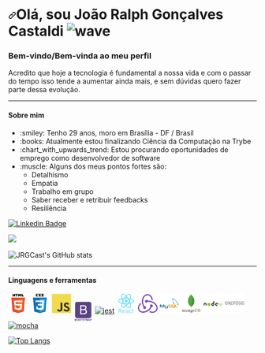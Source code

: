 <!-- Título --> 

<h1><a id="user-content-hi-im-joao-castaldi" class="anchor" aria-hidden="true" href="#hi-im-joao-castaldi-"><svg class="octicon octicon-link" viewBox="0 0 16 16" version="1.1" width="16" height="16" aria-hidden="true"><path fill-rule="evenodd" d="M7.775 3.275a.75.75 0 001.06 1.06l1.25-1.25a2 2 0 112.83 2.83l-2.5 2.5a2 2 0 01-2.83 0 .75.75 0 00-1.06 1.06 3.5 3.5 0 004.95 0l2.5-2.5a3.5 3.5 0 00-4.95-4.95l-1.25 1.25zm-4.69 9.64a2 2 0 010-2.83l2.5-2.5a2 2 0 012.83 0 .75.75 0 001.06-1.06 3.5 3.5 0 00-4.95 0l-2.5 2.5a3.5 3.5 0 004.95 4.95l1.25-1.25a.75.75 0 00-1.06-1.06l-1.25 1.25a2 2 0 01-2.83 0z"></path></svg></a>Olá, sou João Ralph Gonçalves Castaldi <g-emoji class="g-emoji" alias="wave" fallback-src="https://github.githubassets.com/images/icons/emoji/unicode/1f44b.png"><img class="emoji" alt="wave" height="20" width="20" src="https://github.githubassets.com/images/icons/emoji/unicode/1f44b.png"></g-emoji></h1>

### Bem-vindo/Bem-vinda ao meu perfil
<p style="margin-bottom:1px,solid,black">Acredito que hoje a tecnologia é fundamental a nossa vida e com o passar do tempo isso tende a aumentar ainda mais, e sem dúvidas quero fazer parte dessa evolução.</p>

<!-- Título --> 
<hr>

<!-- Sobre -->

#### Sobre mim
<ul>
  <li> :smiley: Tenho 29 anos, moro em Brasília - DF / Brasil</li>
  <li> :books: Atualmente estou finalizando Ciência da Computação na Trybe</li>
  <li> :chart_with_upwards_trend: Estou procurando oportunidades de emprego como desenvolvedor de software</li>
  <li> :muscle: Alguns dos meus pontos fortes são:
    <ul>
      <li>Detalhismo</li>
      <li>Empatia</li>
      <li>Trabalho em grupo</li>
      <li>Saber receber e retribuir feedbacks</li>
      <li>Resiliência</li>
    </ul>
  </li>
</ul>

<div style="display:inline">
<a href="https://www.linkedin.com/feed/" rel="nofollow"><img src="https://camo.githubusercontent.com/52b5d632516e1714252b6e4dd3e53efd1b6747ca5200a9f9be5c35d9bb07e5cb/68747470733a2f2f696d672e736869656c64732e696f2f62616467652f2d4c696e6b6564496e2d626c75653f7374796c653d666c61742d737175617265266c6f676f3d4c696e6b6564696e266c6f676f436f6c6f723d7768697465266c696e6b3d68747470733a2f2f7777772e6c696e6b6564696e2e636f6d2f696e2f64616e69656c652d70657273652f" alt="Linkedin Badge" data-canonical-src="https://img.shields.io/badge/-LinkedIn-blue?style=flat-square&amp;logo=Linkedin&amp;logoColor=white&amp;link=https://https://www.linkedin.com/in/joao-ralph-castaldi/" style="max-width:100%;"></a>

<a href="https://api.whatsapp.com/send?phone=55619982423750" target="_blank"><img src="https://img.shields.io/badge/WhatsApp-25D366?style=for-the-badge&logo=whatsapp&logoColor=white"/></a>
</div>

![JRGCast's GitHub stats](https://github-readme-stats.vercel.app/api?username=JRGCast)

<!-- Sobre -->
<hr>

#### Linguagens e ferramentas

<p align="left">
  <a target="_blank" rel="noopener noreferrer" href="https://raw.githubusercontent.com/devicons/devicon/master/icons/html5/html5-original-wordmark.svg"><img src="https://raw.githubusercontent.com/devicons/devicon/master/icons/html5/html5-original-wordmark.svg" alt="html5" width="40" height="40" style="max-width: 100%;"></a> 
  <a target="_blank" rel="noopener noreferrer" href="https://raw.githubusercontent.com/devicons/devicon/master/icons/css3/css3-original-wordmark.svg"><img src="https://raw.githubusercontent.com/devicons/devicon/master/icons/css3/css3-original-wordmark.svg" alt="css3" width="40" height="40" style="max-width: 100%;"></a> 
  <a target="_blank" rel="noopener noreferrer" href="https://raw.githubusercontent.com/devicons/devicon/master/icons/javascript/javascript-original.svg"><img src="https://raw.githubusercontent.com/devicons/devicon/master/icons/javascript/javascript-original.svg" alt="javascript" width="40" height="40" style="max-width: 100%;"></a> 
    <a target="_blank"  rel="noopener noreferrer" href="https://raw.githubusercontent.com/devicons/devicon/9f4f5cdb393299a81125eb5127929ea7bfe42889/icons/bootstrap/bootstrap-plain-wordmark.svg"><img align="center" alt="bootstrap" height="40" width="40" src="https://raw.githubusercontent.com/devicons/devicon/9f4f5cdb393299a81125eb5127929ea7bfe42889/icons/bootstrap/bootstrap-plain-wordmark.svg" style="max-width: 100%;"/></a>
  <a target="_blank" rel="noopener noreferrer" href="https://camo.githubusercontent.com/ae61b0ddad90a6f9be866adec7dbca2dcca1819e3204f07916d6f34ae058b4c9/68747470733a2f2f7777772e6c6561726e73746f7279626f6f6b2e636f6d2f696e74726f2d746f2d73746f7279626f6f6b2f6c6f676f2d6a6573742e706e67"><img src="https://camo.githubusercontent.com/ae61b0ddad90a6f9be866adec7dbca2dcca1819e3204f07916d6f34ae058b4c9/68747470733a2f2f7777772e6c6561726e73746f7279626f6f6b2e636f6d2f696e74726f2d746f2d73746f7279626f6f6b2f6c6f676f2d6a6573742e706e67" alt="jest" width="40" height="40" data-canonical-src="https://www.learnstorybook.com/intro-to-storybook/logo-jest.png" style="max-width: 100%;"></a>
  <a target="_blank" rel="noopener noreferrer" href="https://raw.githubusercontent.com/devicons/devicon/master/icons/react/react-original-wordmark.svg"><img src="https://raw.githubusercontent.com/devicons/devicon/master/icons/react/react-original-wordmark.svg" alt="react" width="40" height="40" style="max-width: 100%;"></a> 
  <a target="_blank" rel="noopener noreferrer" href="https://raw.githubusercontent.com/devicons/devicon/master/icons/redux/redux-original.svg"><img src="https://raw.githubusercontent.com/devicons/devicon/master/icons/redux/redux-original.svg" alt="redux" width="40" height="40" style="max-width: 100%;"></a> 
  <a target="_blank" rel="noopener noreferrer" href="https://raw.githubusercontent.com/devicons/devicon/master/icons/mysql/mysql-original-wordmark.svg"><img src="https://raw.githubusercontent.com/devicons/devicon/master/icons/mysql/mysql-original-wordmark.svg" alt="mysql" width="40" height="40" style="max-width: 100%;"></a> 
  <a target="_blank" rel="noopener noreferrer" href="https://raw.githubusercontent.com/devicons/devicon/master/icons/mongodb/mongodb-original-wordmark.svg"><img src="https://raw.githubusercontent.com/devicons/devicon/master/icons/mongodb/mongodb-original-wordmark.svg" alt="mongodb" width="40" height="40" style="max-width: 100%;"></a> 
  <a target="_blank" rel="noopener noreferrer" href="https://raw.githubusercontent.com/devicons/devicon/master/icons/nodejs/nodejs-original-wordmark.svg"><img src="https://raw.githubusercontent.com/devicons/devicon/master/icons/nodejs/nodejs-original-wordmark.svg" alt="nodejs" width="40" height="40" style="max-width: 100%;"></a> 
  <a target="_blank" rel="noopener noreferrer" href="https://raw.githubusercontent.com/devicons/devicon/master/icons/express/express-original-wordmark.svg"><img src="https://raw.githubusercontent.com/devicons/devicon/master/icons/express/express-original-wordmark.svg" alt="express" width="40" height="40" style="max-width: 100%;"></a> 
  <a target="_blank" rel="noopener noreferrer" href="https://camo.githubusercontent.com/b038408a220da15a2710d79f3bc3834c9fa8c32c7ceb22f8554c5799ceea768e/68747470733a2f2f63646e2e6a7364656c6976722e6e65742f67682f64657669636f6e732f64657669636f6e2f69636f6e732f6d6f6368612f6d6f6368612d706c61696e2e737667"><img src="https://camo.githubusercontent.com/b038408a220da15a2710d79f3bc3834c9fa8c32c7ceb22f8554c5799ceea768e/68747470733a2f2f63646e2e6a7364656c6976722e6e65742f67682f64657669636f6e732f64657669636f6e2f69636f6e732f6d6f6368612f6d6f6368612d706c61696e2e737667" alt="mocha" width="40" height="40" data-canonical-src="https://cdn.jsdelivr.net/gh/devicons/devicon/icons/mocha/mocha-plain.svg" style="max-width: 100%;"></a> 
</p>

[![Top Langs](https://github-readme-stats.vercel.app/api/top-langs/?username=JRGcast&layout=compact)](https://github.com/JRGCast/github-readme-stats)


